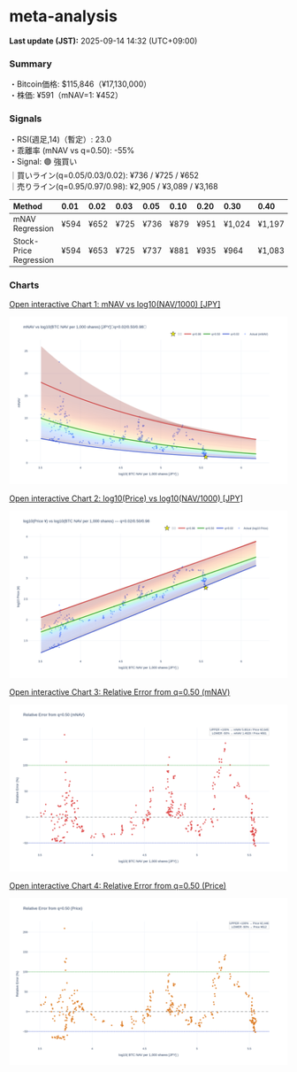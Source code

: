 # meta-analysis


<!--REPORT:START-->
**Last update (JST):** 2025-09-14 14:32 (UTC+09:00)

### Summary
・Bitcoin価格: $115,846（¥17,130,000）  
・株価: ¥591（mNAV=1: ¥452）

### Signals
・RSI(週足,14)（暫定）: 23.0  
・乖離率 (mNAV vs q=0.50): -55%  
・Signal: 🟣 強買い  
｜買いライン(q=0.05/0.03/0.02): ¥736 / ¥725 / ¥652  
｜売りライン(q=0.95/0.97/0.98): ¥2,905 / ¥3,089 / ¥3,168

| Method                 | 0.01   | 0.02   | 0.03   | 0.05   | 0.10   | 0.20   | 0.30   | 0.40   | 0.50   | 0.60   | 0.70   | 0.80   | 0.90   | 0.95   | 0.97   | 0.98   | 0.99   |
|:-----------------------|:-------|:-------|:-------|:-------|:-------|:-------|:-------|:-------|:-------|:-------|:-------|:-------|:-------|:-------|:-------|:-------|:-------|
| mNAV Regression        | ¥594   | ¥652   | ¥725   | ¥736   | ¥879   | ¥951   | ¥1,024 | ¥1,197 | ¥1,322 | ¥1,485 | ¥1,696 | ¥2,157 | ¥2,723 | ¥2,905 | ¥3,089 | ¥3,168 | ¥3,136 |
| Stock-Price Regression | ¥594   | ¥653   | ¥725   | ¥737   | ¥881   | ¥935   | ¥964   | ¥1,083 | ¥1,223 | ¥1,304 | ¥1,520 | ¥2,045 | ¥2,412 | ¥2,725 | ¥2,813 | ¥2,851 | ¥2,922 |

### Charts
[Open interactive Chart 1: mNAV vs log10(NAV/1000) [JPY]](https://tkzm240.github.io/meta-analysis/fig1.html)

![fig1](assets/fig1.png)

[Open interactive Chart 2: log10(Price) vs log10(NAV/1000) [JPY]](https://tkzm240.github.io/meta-analysis/fig2.html)

![fig2](assets/fig2.png)

[Open interactive Chart 3: Relative Error from q=0.50 (mNAV)](https://tkzm240.github.io/meta-analysis/fig3.html)

![fig3](assets/fig3.png)

[Open interactive Chart 4: Relative Error from q=0.50 (Price)](https://tkzm240.github.io/meta-analysis/fig4.html)

![fig4](assets/fig4.png)
<!--REPORT:END-->
